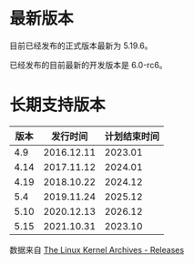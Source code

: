 # 最新版本

目前已经发布的正式版本最新为 5.19.6。

已经发布的目前最新的开发版本是 6.0-rc6。



# 长期支持版本

| 版本 | 发行时间   | 计划结束时间 |
| ---- | ---------- | ------------ |
| 4.9  | 2016.12.11 | 2023.01      |
| 4.14 | 2017.11.12 | 2024.01      |
| 4.19 | 2018.10.22 | 2024.12      |
| 5.4  | 2019.11.24 | 2025.12      |
| 5.10 | 2020.12.13 | 2026.12      |
| 5.15 | 2021.10.31 | 2023.10      |



数据来自 [The Linux Kernel Archives - Releases](https://www.kernel.org/category/releases.html)
